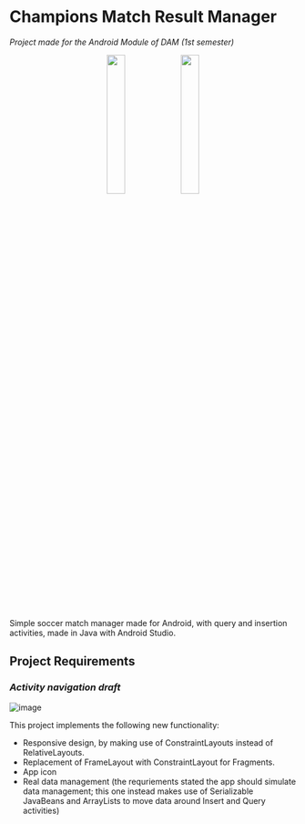 # Champions Match Result Manager
_Project made for the Android Module of DAM (1st semester)_

<p align="center">
  <img width="25%" src="https://user-images.githubusercontent.com/66980937/205494162-d52be4ef-5533-49de-a64c-749dd0bd7d95.png"></img>
  <img width="25%" src="https://user-images.githubusercontent.com/66980937/205494105-90e9aee9-4811-4e6b-8fde-96cce19e9a4e.png"></img>
</p>

<p>Simple soccer match manager made for Android, with query and insertion activities, made in Java with Android Studio.</p>

## Project Requirements

### _Activity navigation draft_

![image](https://user-images.githubusercontent.com/66980937/205493802-95b5b9e9-ecb6-4759-863d-41417fc283d4.png)

This project implements the following new functionality:

- Responsive design, by making use of ConstraintLayouts instead of RelativeLayouts.
- Replacement of FrameLayout with ConstraintLayout for Fragments.
- App icon
- Real data management (the requriements stated the app should simulate data management; this one instead makes use of Serializable JavaBeans and ArrayLists to move data around Insert and Query activities)

